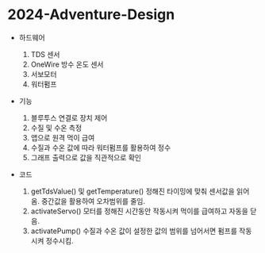 # 2024-Adventure-Design

+ 하드웨어
  1. TDS 센서
  2. OneWire 방수 온도 센서
  3. 서보모터
  4. 워터펌프

+ 기능
  1. 블루투스 연결로 장치 제어
  2. 수질 및 수온 측정
  3. 앱으로 원격 먹이 급여
  4. 수질과 수온 값에 따라 워터펌프를 활용하여 정수
  5. 그래프 출력으로 값을 직관적으로 확인

+ 코드
  1. getTdsValue() 및 getTemperature()
     정해진 타이밍에 맞춰 센서값을 읽어옴. 중간값을 활용하여 오차범위를 줄임.
  2. activateServo()
     모터를 정해진 시간동안 작동시켜 먹이를 급여하고 자동을 닫음.
  3. activatePump()
     수질과 수온 값이 설정한 값의 범위를 넘어서면 펌프를 작동시켜 정수시킴.
